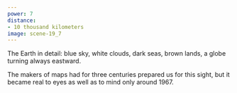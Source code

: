 ```yaml
---
power: 7
distance:
- 10 thousand kilometers
image: scene-19_7
---
```

The Earth in detail: blue sky, white clouds, dark seas, brown lands, a globe turning always eastward.

The makers of maps had for three centuries prepared us for this sight, but it became real to eyes as well as to mind only around 1967.
